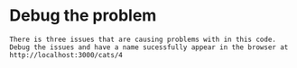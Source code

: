 # Debug the problem

    There is three issues that are causing problems with in this code.
    Debug the issues and have a name sucessfully appear in the browser at http://localhost:3000/cats/4